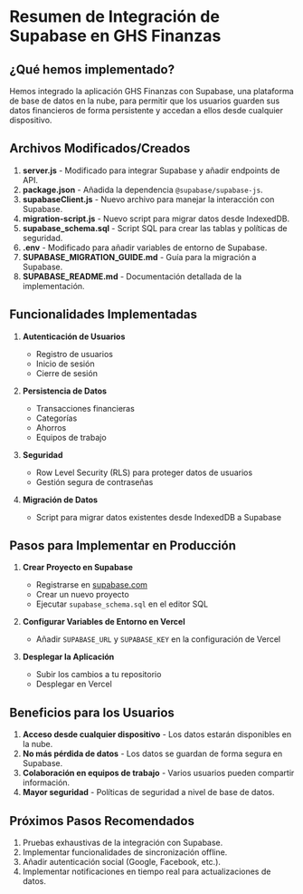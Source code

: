 # Resumen de Integración de Supabase en GHS Finanzas

## ¿Qué hemos implementado?

Hemos integrado la aplicación GHS Finanzas con Supabase, una plataforma de base de datos en la nube, para permitir que los usuarios guarden sus datos financieros de forma persistente y accedan a ellos desde cualquier dispositivo.

## Archivos Modificados/Creados

1. **server.js** - Modificado para integrar Supabase y añadir endpoints de API.
2. **package.json** - Añadida la dependencia `@supabase/supabase-js`.
3. **supabaseClient.js** - Nuevo archivo para manejar la interacción con Supabase.
4. **migration-script.js** - Nuevo script para migrar datos desde IndexedDB.
5. **supabase_schema.sql** - Script SQL para crear las tablas y políticas de seguridad.
6. **.env** - Modificado para añadir variables de entorno de Supabase.
7. **SUPABASE_MIGRATION_GUIDE.md** - Guía para la migración a Supabase.
8. **SUPABASE_README.md** - Documentación detallada de la implementación.

## Funcionalidades Implementadas

1. **Autenticación de Usuarios**
   - Registro de usuarios
   - Inicio de sesión
   - Cierre de sesión

2. **Persistencia de Datos**
   - Transacciones financieras
   - Categorías
   - Ahorros
   - Equipos de trabajo

3. **Seguridad**
   - Row Level Security (RLS) para proteger datos de usuarios
   - Gestión segura de contraseñas

4. **Migración de Datos**
   - Script para migrar datos existentes desde IndexedDB a Supabase

## Pasos para Implementar en Producción

1. **Crear Proyecto en Supabase**
   - Registrarse en [supabase.com](https://supabase.com)
   - Crear un nuevo proyecto
   - Ejecutar `supabase_schema.sql` en el editor SQL

2. **Configurar Variables de Entorno en Vercel**
   - Añadir `SUPABASE_URL` y `SUPABASE_KEY` en la configuración de Vercel

3. **Desplegar la Aplicación**
   - Subir los cambios a tu repositorio
   - Desplegar en Vercel

## Beneficios para los Usuarios

1. **Acceso desde cualquier dispositivo** - Los datos estarán disponibles en la nube.
2. **No más pérdida de datos** - Los datos se guardan de forma segura en Supabase.
3. **Colaboración en equipos de trabajo** - Varios usuarios pueden compartir información.
4. **Mayor seguridad** - Políticas de seguridad a nivel de base de datos.

## Próximos Pasos Recomendados

1. Pruebas exhaustivas de la integración con Supabase.
2. Implementar funcionalidades de sincronización offline.
3. Añadir autenticación social (Google, Facebook, etc.).
4. Implementar notificaciones en tiempo real para actualizaciones de datos. 